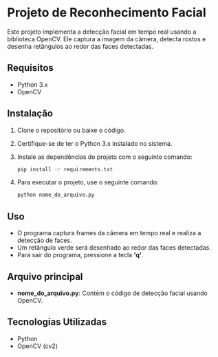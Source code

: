 # Projeto de Reconhecimento Facial

Este projeto implementa a detecção facial em tempo real usando a biblioteca OpenCV. Ele captura a imagem da câmera, detecta rostos e desenha retângulos ao redor das faces detectadas.

## Requisitos

- Python 3.x
- OpenCV

## Instalação

1. Clone o repositório ou baixe o código.
2. Certifique-se de ter o Python 3.x instalado no sistema.
3. Instale as dependências do projeto com o seguinte comando:

    ```bash
    pip install -r requirements.txt
    ```

4. Para executar o projeto, use o seguinte comando:

    ```bash
    python nome_do_arquivo.py
    ```

## Uso

- O programa captura frames da câmera em tempo real e realiza a detecção de faces.
- Um retângulo verde será desenhado ao redor das faces detectadas.
- Para sair do programa, pressione a tecla **'q'**.

## Arquivo principal

- **nome_do_arquivo.py**: Contém o código de detecção facial usando OpenCV.

## Tecnologias Utilizadas

- Python
- OpenCV (cv2)
